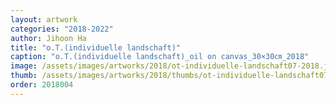 ```yaml
---
layout: artwork
categories: "2018-2022"
author: Jihoon Ha
title: "o.T.(individuelle landschaft)"
caption: "o.T.(individuelle landschaft)_oil on canvas_30×30㎝_2018"
image: /assets/images/artworks/2018/ot-individuelle-landschaft07-2018.jpg
thumb: /assets/images/artworks/2018/thumbs/ot-individuelle-landschaft07-2018.jpg
order: 2018004
---
```

